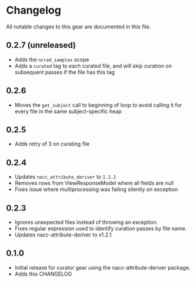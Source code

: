 # Changelog

All notable changes to this gear are documented in this file.

## 0.2.7 (unreleased)

* Adds the `ncrad_samples` scope
* Adds a `curated` tag to each curated file, and will skip curation on subsequent passes if the file has this tag

## 0.2.6

* Moves the `get_subject` call to beginning of loop to avoid calling it for every file in the same subject-specific heap

## 0.2.5

* Adds retry of 3 on curating file

## 0.2.4

* Updates `nacc_attribute_deriver` to `1.2.2`
* Removes rows from ViewResponseModel where all fields are null
* Fixes issue where multiprocessing was failing silently on exception

## 0.2.3

* Ignores unexpected files instead of throwing an exception.
* Fixes regular expression used to identify curation passes by file name.
* Updates nacc-attribute-deriver to v1.2.1
  
## 0.1.0

* Initial release for curator gear using the nacc-attribute-deriver package.
* Adds this CHANGELOG
  
